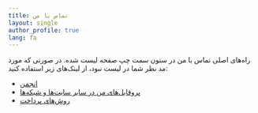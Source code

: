 ```yaml
---
title: تماس با من
layout: single
author_profile: true
lang: fa
---
```

راه‌های اصلی تماس با من در ستون سمت چپ صفحه لیست شده. در صورتی که مورد مد نظر شما در لیست نبود، از لینک‌های زیر استفاده کنید:

* [انجمن](https://forum.omid.dev)
* [پروفایل‌های من در سایر سایت‌ها و شبکه‌ها](/fa/contact-me/links/)
* [روش‌های پرداخت](/fa/contact-me/payment-options/)
